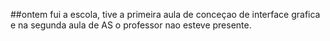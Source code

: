 ##ontem fui a escola, tive a primeira aula de conceçao de interface grafica e na segunda aula de AS o professor nao esteve presente.